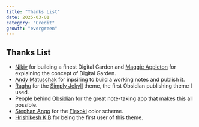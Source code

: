 ```yaml
---
title: "Thanks List"
date: 2025-03-01
category: "Credit"
growth: "evergreen"
---
```


## Thanks List
- [Nikiv](https://wiki.nikiv.dev/) for building a finest Digital Garden and [Maggie Appleton](https://maggieappleton.com/) for explaining the concept of Digital Garden.
- [Andy Matuschak](https://notes.andymatuschak.org/) for inpsiring to build a working notes and publish it.
- [Raghu](https://github.com/raghudotcc) for the [Simply Jekyll](https://github.com/raghudotcc/simply-jekyll) theme, the first Obsidian publishing theme I used.
- People behind [Obsidian](https://obsidian.md/) for the great note-taking app that makes this all possible.
- [Stephan Ango](https://github.com/stephanango) for the [Flexoki](https://github.com/stephanango/flexoki) color scheme. 
- [Hrishikesh K B](https://stultus.in/notes/) for being the first user of this theme.
